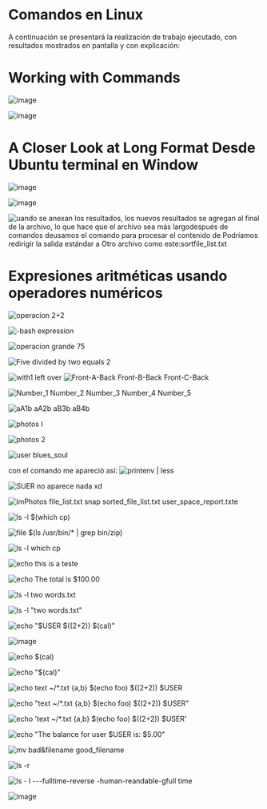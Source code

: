 # Comandos en Linux
A continuación se presentará la realización de trabajo ejecutado, con resultados mostrados en pantalla y con explicación:
# Working with Commands

![image](https://github.com/Fx2048/COMU_REDES/assets/131219987/055538c7-1348-47e1-9660-77007165bf82)

![image](https://github.com/Fx2048/COMU_REDES/assets/131219987/de4fe3c5-9a19-429a-a37d-f5ce1973104f)

# A Closer Look at Long Format Desde Ubuntu terminal en Window

![image](https://github.com/Fx2048/COMU_REDES/assets/131219987/4f2bcda1-3e7a-4de4-ba11-af1da8fad5ea)

![image](https://github.com/Fx2048/COMU_REDES/assets/131219987/46a05fa3-8c47-42b9-b64e-951fb002e6d0)

![uando se anexan los resultados, los nuevos resultados se agregan al final de la archivo, lo que hace que el archivo sea más largodespués de comandos deusamos el comando para procesar el contenido de Podríamos redirigir la salida estándar a Otro archivo como este:sortfile_list.txt ](https://github.com/Fx2048/COMU_REDES/assets/131219987/a4a76585-407a-4ec9-a247-1e8894935153)

# Expresiones aritméticas usando operadores numéricos
![operacion 2+2](https://github.com/Fx2048/COMU_REDES/assets/131219987/f709aa15-8892-4c41-b9ec-928ad5847af2)

![-bash expression ](https://github.com/Fx2048/COMU_REDES/assets/131219987/da13e82e-0c25-4219-a45a-36e0ea74199f)

![operacion grande 75](https://github.com/Fx2048/COMU_REDES/assets/131219987/2658a1d2-f457-4246-93f5-b77412f84b72)

![Five divided by two equals 2](https://github.com/Fx2048/COMU_REDES/assets/131219987/52d607d4-a9fd-4d9e-b338-306378ed7445)

![with1 left over](https://github.com/Fx2048/COMU_REDES/assets/131219987/ed404ec9-af77-428e-817a-9e745769e8fd)
![Front-A-Back Front-B-Back Front-C-Back](https://github.com/Fx2048/COMU_REDES/assets/131219987/47d914e5-e210-400d-b0ae-f25fc98b7699)

![Number_1 Number_2 Number_3 Number_4 Number_5](https://github.com/Fx2048/COMU_REDES/assets/131219987/1137757c-0d2f-4f4d-abeb-c540207c801a)

![aA1b aA2b aB3b aB4b](https://github.com/Fx2048/COMU_REDES/assets/131219987/e47cb887-dda8-43a8-b51f-40693df6c86a)


![photos I](https://github.com/Fx2048/COMU_REDES/assets/131219987/b678a4be-b398-4797-a66b-c47852d64683)

![photos 2](https://github.com/Fx2048/COMU_REDES/assets/131219987/9c3619dd-73d7-4d06-b021-f5c8f3c09f51)


![user blues_soul](https://github.com/Fx2048/COMU_REDES/assets/131219987/c7aa6922-e798-4fce-832f-c8543c13295c)

con el comando me apareció así:
![printenv | less](https://github.com/Fx2048/COMU_REDES/assets/131219987/c8dcabc5-64cd-4d38-a02e-c1d41c0a7b5e)


![SUER](https://github.com/Fx2048/COMU_REDES/assets/131219987/56790b3d-a699-4d60-9e5b-1b3f9b5a2a62)
no aparece nada xd

![imPhotos file_list.txt snap sorted_file_list.txt user_space_report.txte](https://github.com/Fx2048/COMU_REDES/assets/131219987/532d0481-2f22-4558-a3df-c55921a11e31)

![ls -l $(which cp)](https://github.com/Fx2048/COMU_REDES/assets/131219987/22c909ea-5765-4013-94a1-c604caab8c89)

![file $(ls /usr/bin/* | grep bin/zip)](https://github.com/Fx2048/COMU_REDES/assets/131219987/96fcb854-e73d-4b4f-b215-05167f7cd81c)

![ls -l `which cp`](https://github.com/Fx2048/COMU_REDES/assets/131219987/10f25fac-2040-4dff-853e-94d15fe981de)

![echo this is a     teste](https://github.com/Fx2048/COMU_REDES/assets/131219987/a58d31a1-99d1-46bf-b375-ee952ef36409)

![echo The total is $100.00](https://github.com/Fx2048/COMU_REDES/assets/131219987/bb7be2c0-9671-428a-b34d-ff0bc8cb5c51)

![ls -l two words.txt](https://github.com/Fx2048/COMU_REDES/assets/131219987/e7303f48-c2c3-4a72-baa5-0883e6e4fe13)


![ls -l "two words.txt"](https://github.com/Fx2048/COMU_REDES/assets/131219987/104fb461-1a1b-4748-aa9d-4c3c18fe4b61)


![echo "$USER $((2+2)) $(cal)"](https://github.com/Fx2048/COMU_REDES/assets/131219987/7b6c131c-f1ac-44a0-8a37-b55bfc46710b)


![image](https://github.com/Fx2048/COMU_REDES/assets/131219987/bd4a0537-5c22-43fb-9048-1a56ccfcb862)


![echo $(cal)](https://github.com/Fx2048/COMU_REDES/assets/131219987/5b1317a6-98bf-462a-a10d-25ed9559462d)


![echo "$(cal)"](https://github.com/Fx2048/COMU_REDES/assets/131219987/2235b2d9-c7a1-4e72-9b11-4e3cca2ca8f4)


![echo text ~/*.txt {a,b} $(echo foo) $((2+2)) $USER](https://github.com/Fx2048/COMU_REDES/assets/131219987/d925b77c-44db-4997-90ea-cdb05edd7d89)

![echo "text ~/*.txt {a,b} $(echo foo) $((2+2)) $USER"](https://github.com/Fx2048/COMU_REDES/assets/131219987/2ce46b01-8353-493a-bfd4-a26e425f14ad)

![echo 'text ~/*.txt {a,b} $(echo foo) $((2+2)) $USER'](https://github.com/Fx2048/COMU_REDES/assets/131219987/31473c9b-6eed-4a71-9128-7c4b24e9c7df)


![echo "The balance for user $USER is: \$5.00"](https://github.com/Fx2048/COMU_REDES/assets/131219987/7cd567ac-63de-4893-b329-ad414a7c1acb)


![mv bad\&filename good_filename](https://github.com/Fx2048/COMU_REDES/assets/131219987/d77d39d6-99ec-465f-8fb5-a16702446234)


![ls -r](https://github.com/Fx2048/COMU_REDES/assets/131219987/0adcb38e-4bd9-4cd6-b55b-80a563075e14)


![ls - l ---fulltime-reverse -human-reandable-gfull time](https://github.com/Fx2048/COMU_REDES/assets/131219987/59730161-80c0-4095-b996-8dbe195df271)


![image](https://github.com/Fx2048/COMU_REDES/assets/131219987/9a3cc11e-a547-4cef-8a5f-172fe81177cf)

